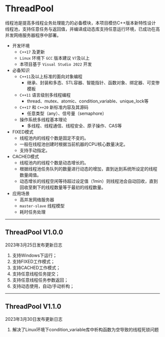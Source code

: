 # ThreadPool
线程池是提高多线程业务处理能力的必备模块，本项目模仿C++版本新特性设计线程池，支持任意任务与返回值，并编译成动态库支持任意运行环境，已成功在高并发网络服务器程序中部署。
+ 开发环境
  + `C++17` 及更新
  + `Linux` 环境下 `GCC` 版本建议 `V7`及以上
  + 本项目基于 `Visual Studio 2022` 开发
+ 必备知识
  + `C++11`及以上标准的面向对象编程
    + 继承、封装和多态、STL容器、智能指针、函数对象、绑定器、可变惨模板
  + `C++11` 语言级别多线程编程
    + thread、mutex、atomic、condition_variable、unique_lock等
  + `C++17` 和 `C++20` 新标准内容及其源码
    + 任意类型（any）、信号量（semaphore）
  + 操作系统多线程基本理论
    + 多线程、线程通信、线程安全、原子操作、CAS等
+ FIXED模式
  + 线程池内的线程个数是固定不变的。
  + 一般在线程池创建时根据当前机器的CPU核心数量决定。
  + 支持手动指定。
+ CACHED模式
  + 线程池内的线程个数是动态增长的。
  + 根据线程池任务队列的数量进行动态的增加，直到达到系统所设定的线程数量阈值。
  + 动态增长的线程空闲等待超过设定值（1min）则线程池会自动回收，直到回收至剩下的线程数量等于最初的线程数量。
+ 应用场景
  + 高并发网络服务器
  + `master-slave` 线程模型
  + 耗时任务处理

---

## ThreadPool V1.0.0
2023年3月25日发布更新日志
1. 支持Windows下运行；
2. 支持FIXED工作模式；
3. 支持CACHED工作模式；
4. 支持任意线程任务提交；
5. 支持任意线程任务参数返回；
6. 支持动态使用，自动/手动析构；

---

## ThreadPool V1.1.0
2023年3月30日发布更新日志
1. 解决了Linux环境下condition_variable库中析构函数为空导致的线程死锁问题
